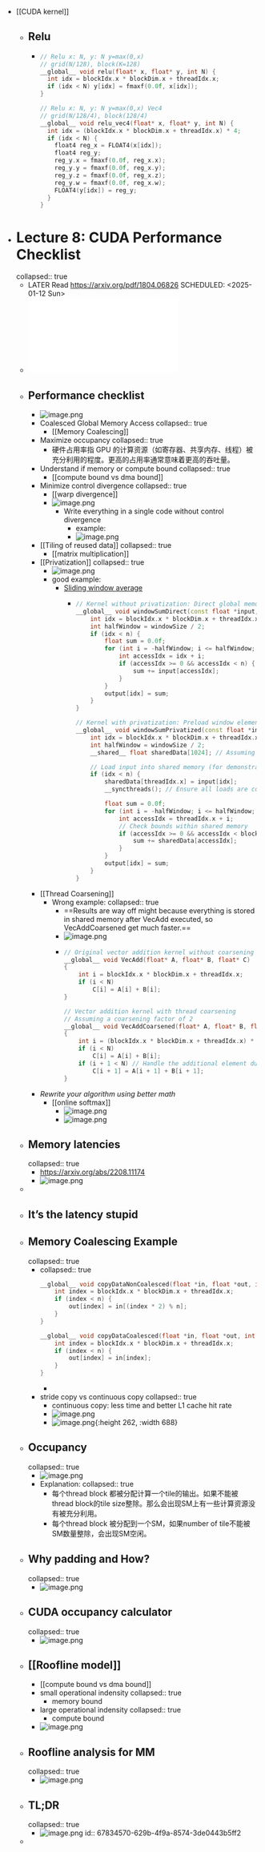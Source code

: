 - [[CUDA kernel]]
	- ## Relu
		- ```c++
		  // Relu x: N, y: N y=max(0,x)
		  // grid(N/128), block(K=128) 
		  __global__ void relu(float* x, float* y, int N) {
		    int idx = blockIdx.x * blockDim.x + threadIdx.x;
		    if (idx < N) y[idx] = fmaxf(0.0f, x[idx]);
		  }
		  
		  // Relu x: N, y: N y=max(0,x) Vec4
		  // grid(N/128/4), block(128/4) 
		  __global__ void relu_vec4(float* x, float* y, int N) {
		    int idx = (blockIdx.x * blockDim.x + threadIdx.x) * 4;
		    if (idx < N) {
		      float4 reg_x = FLOAT4(x[idx]);
		      float4 reg_y;
		      reg_y.x = fmaxf(0.0f, reg_x.x);
		      reg_y.y = fmaxf(0.0f, reg_x.y);
		      reg_y.z = fmaxf(0.0f, reg_x.z);
		      reg_y.w = fmaxf(0.0f, reg_x.w);
		      FLOAT4(y[idx]) = reg_y;
		    }
		  }
		  ```
- # Lecture 8: CUDA Performance Checklist
  collapsed:: true
	- LATER  Read https://arxiv.org/pdf/1804.06826
	  SCHEDULED: <2025-01-12 Sun>
	- ![Lecture 8_ CUDA Performance.pdf](../assets/Lecture_8_CUDA_Performance_1736387875417_0.pdf)
	- ## Performance checklist
		- ![image.png](../assets/image_1736659007639_0.png)
		- Coalesced Global Memory Access
		  collapsed:: true
			- [[Memory Coalescing]]
		- Maximize occupancy
		  collapsed:: true
			- 硬件占用率指 GPU 的计算资源（如寄存器、共享内存、线程）被充分利用的程度。更高的占用率通常意味着更高的吞吐量。
		- Understand if memory or compute bound
		  collapsed:: true
			- [[compute bound vs dma bound]]
		- Minimize control divergence
		  collapsed:: true
			- [[warp divergence]]
			- ![image.png](../assets/image_1736656362214_0.png)
				- Write everything in a single code without control divergence
					- example:
					- ![image.png](../assets/image_1736656497808_0.png)
		- [[Tiling of reused data]]
		  collapsed:: true
			- [[matrix multiplication]]
		- [[Privatization]]
		  collapsed:: true
			- ![image.png](../assets/image_1736657401871_0.png)
			- good example:
				- [Sliding window average](https://github.com/gpu-mode/lectures/blob/main/lecture_008/privatization2.cu)
					- ```c++
					  // Kernel without privatization: Direct global memory access
					  __global__ void windowSumDirect(const float *input, float *output, int n, int windowSize) {
					      int idx = blockIdx.x * blockDim.x + threadIdx.x;
					      int halfWindow = windowSize / 2;
					      if (idx < n) {
					          float sum = 0.0f;
					          for (int i = -halfWindow; i <= halfWindow; ++i) {
					              int accessIdx = idx + i;
					              if (accessIdx >= 0 && accessIdx < n) {
					                  sum += input[accessIdx];
					              }
					          }
					          output[idx] = sum;
					      }
					  }
					  
					  // Kernel with privatization: Preload window elements into registers
					  __global__ void windowSumPrivatized(const float *input, float *output, int n, int windowSize) {
					      int idx = blockIdx.x * blockDim.x + threadIdx.x;
					      int halfWindow = windowSize / 2;
					      __shared__ float sharedData[1024]; // Assuming blockDim.x <= 1024
					  
					      // Load input into shared memory (for demonstration, assuming window fits into shared memory)
					      if (idx < n) {
					          sharedData[threadIdx.x] = input[idx];
					          __syncthreads(); // Ensure all loads are complete
					  
					          float sum = 0.0f;
					          for (int i = -halfWindow; i <= halfWindow; ++i) {
					              int accessIdx = threadIdx.x + i;
					              // Check bounds within shared memory
					              if (accessIdx >= 0 && accessIdx < blockDim.x && (idx + i) < n && (idx + i) >= 0) {
					                  sum += sharedData[accessIdx];
					              }
					          }
					          output[idx] = sum;
					      }
					  }
					  ```
		- [[Thread Coarsening]]
			- Wrong example:
			  collapsed:: true
				- ==Results are way off might because everything is stored in shared memory after VecAdd executed, so VecAddCoarsened get much faster.==
				- ![image.png](../assets/image_1736657190973_0.png)
				- ```c++
				  // Original vector addition kernel without coarsening
				  __global__ void VecAdd(float* A, float* B, float* C)
				  {
				      int i = blockIdx.x * blockDim.x + threadIdx.x;
				      if (i < N)
				          C[i] = A[i] + B[i];
				  }
				  
				  // Vector addition kernel with thread coarsening
				  // Assuming a coarsening factor of 2
				  __global__ void VecAddCoarsened(float* A, float* B, float* C)
				  {
				      int i = (blockIdx.x * blockDim.x + threadIdx.x) * 2; // Coarsening factor applied here
				      if (i < N)
				          C[i] = A[i] + B[i];
				      if (i + 1 < N) // Handle the additional element due to coarsening
				          C[i + 1] = A[i + 1] + B[i + 1];
				  }
				  
				  ```
		- *Rewrite your algorithm using better math*
			- [[online softmax]]
				- ![image.png](../assets/image_1736658788639_0.png)
				- ![image.png](../assets/image_1736658798283_0.png)
	- ## Memory latencies
	  collapsed:: true
		- https://arxiv.org/abs/2208.11174
		- ![image.png](../assets/image_1736395429067_0.png)
	-
	- ## It’s the latency stupid
	- ## Memory Coalescing Example
	  collapsed:: true
		- collapsed:: true
		  ```C++
		  __global__ void copyDataNonCoalesced(float *in, float *out, int n) {
		      int index = blockIdx.x * blockDim.x + threadIdx.x;
		      if (index < n) {
		          out[index] = in[(index * 2) % n];
		      }
		  }
		  
		  __global__ void copyDataCoalesced(float *in, float *out, int n) {
		      int index = blockIdx.x * blockDim.x + threadIdx.x;
		      if (index < n) {
		          out[index] = in[index];
		      }
		  }
		  ```
			-
		- stride copy vs continuous copy
		  collapsed:: true
			- continuous copy: less time and better L1 cache hit rate
			- ![image.png](../assets/image_1736653059954_0.png)
			- ![image.png](../assets/image_1736653071738_0.png){:height 262, :width 688}
	- ## Occupancy
	  collapsed:: true
		- ![image.png](../assets/image_1736653540333_0.png)
		- Explanation:
		  collapsed:: true
			- 每个thread block 都被分配计算一个tile的输出。如果不能被thread block的tile size整除。那么会出现SM上有一些计算资源没有被充分利用。
			- 每个thread block 被分配到一个SM，如果number of tile不能被SM数量整除，会出现SM空闲。
	- ## Why padding and How?
	  collapsed:: true
		- ![image.png](../assets/image_1736653938633_0.png)
	- ## CUDA occupancy calculator
	  collapsed:: true
		- ![image.png](../assets/image_1736654145470_0.png)
	- ## [[Roofline model]]
		- [[compute bound vs dma bound]]
		- small operational indensity
		  collapsed:: true
			- memory bound
		- large operational indensity
		  collapsed:: true
			- compute bound
		- ![image.png](../assets/image_1736655375811_0.png)
	- ## Roofline analysis for MM
	  collapsed:: true
		- ![image.png](../assets/image_1736656138688_0.png)
	- ## TL;DR
	  collapsed:: true
		- ![image.png](../assets/image_1736656251850_0.png)
		  id:: 67834570-629b-4f9a-8574-3de0443b5ff2
	-